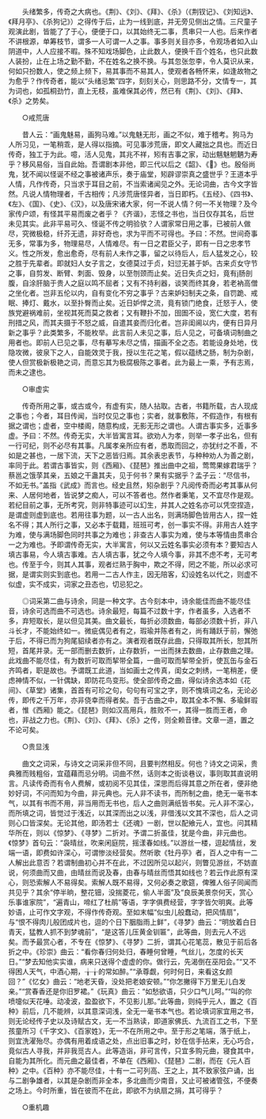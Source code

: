 <!-- { "loadSidebar": true } -->
　　头绪繁多，传奇之大病也。《荆》、《刘》、《拜》、《杀》（《荆钗记》、《刘知远》、《拜月亭》、《杀狗记》）之得传于后，止为一线到底，并无旁见侧出之情。三尺童子观演此剧，皆能了了于心，便便于口，以其始终无二事，贯串只一人也。后来作者不讲根源，单筹枝节，谓多一人可谓一人之事。事多则关目亦多，令观场者如入山阴道中，人人应接不暇。殊不知戏场脚色，止此数人，便换千百个姓名，也只此数人装扮，止在上场之勤不勤，不在姓名之换不换。与其忽张忽李，令人莫识从来，何如只扮数人，使之频上频下，易其事而不易其人，使观者各畅怀来，如逢故物之为愈乎？作传奇者，能以“头绪忌繁”四字，刻刻关心，则思路不分，文情专一，其为词也，如孤桐劲竹，直上无枝，虽难保其必传，然已有《荆》、《刘》、《拜》、《杀》之势矣。

　　○戒荒唐

　　昔人云：“画鬼魅易，画狗马难。”以鬼魅无形，画之不似，难于稽考。狗马为人所习见，一笔稍乖，是人得以指摘。可见事涉荒唐，即文人藏拙之具也。而近日传奇，独工于为此。噫，活人见鬼，其兆不祥，矧有吉事之家，动出魑魅魍魉为寿乎？移风易俗，当自此始。吾谓剧本非他，即三代以后之《韶》、《》也。殷俗尚鬼，犹不闻以怪诞不经之事被诸声乐，奏于庙堂，矧辟谬崇真之盛世乎？王道本乎人情，凡作传奇，只当求于耳目之前，不当索诸闻见之外。无论词曲，古今文字皆然。凡说人情物理者，千古相传；凡涉荒唐怪异者，当日即朽。《五经》、《四书》、《左》、《国》、《史》、《汉》，以及唐宋诸大家，何一不说人情？何一不关物理？及今家传户颂，有怪其平易而废之者乎？《齐谐》，志怪之书也，当日仅存其名，后世未见其实。此非平易可久、怪诞不传之明验欤？人谓家常日用之事，已被前人做尽，究微极稳，纤芥无遗，非好奇也，求为平而不可得也。予曰：不然。世间奇事无多，常事为多，物理易尽，人情难尽。有一日之君臣父子，即有一日之忠孝节义。性之所发，愈出愈奇，尽有前人未作之事，留之以待后人，后人猛发之心，较之胜于先辈者。即就妇人女子言之，女德莫过于贞，妇愆无甚于妒。古来贞女守节之事，自剪发、断臂、刺面、毁身，以至刎颈而止矣。近日失贞之妇，竟有肠剖腹，自涂肝脑于贵人之庭以鸣不屈者；又有不持利器，谈笑而终其身，若老衲高僧之坐化者。岂非五伦以内，自有变化不穷之事乎？古来妒妇制夫之条，自罚跪、戒眠、捧灯、戴水，以至扑臀而止矣。近日妒悍之流，竟有锁门绝食，迁怒于人，使族党避祸难前，坐视其死而莫之救者；又有鞭扑不加，囹圄不设，宽仁大度，若有刑措之风，而其夫摄于不怒之威，自遣其妾而归化者。岂非闺阃以内，便有日异月新之事乎？此类繁多，不能枚举。此言前人未见之事，后人见之，可备填词制曲之用者也。即前人已见之事，尽有摹写未尽之情，描画不全之态。若能设身处地，伐隐攻微，彼泉下之人，自能效灵于我，授以生花之笔，假以蕴绣之肠，制为杂剧，使人但赏极新极艳之词，而意忘其为极腐极陈之事者。此为最上一乘，予有志焉，而未之逮也。

　　○审虚实

　　传奇所用之事，或古或今，有虚有实，随人拈取。古者，书籍所载，古人现成之事也；今者，耳目传闻，当时仅见之事也；实者，就事敷陈，不假造作，有根有据之谓也；虚者，空中楼阁，随意构成，无影无形之谓也。人谓古事实多，近事多虚。予曰：不然。传奇无实，大半皆寓言耳。欲劝人为孝，则举一孝子出名，但有一行可纪，则不必尽有其事。凡属孝亲所应有者，悉取而回之，亦犹纣之不善，不如是之甚也，一居下流，天下之恶皆归焉。其余表忠表节，与种种劝人为善之剧，率同于此。若谓古事皆实，则《西厢》、《琵琶》推出曲中之祖，莺莺果嫁君瑞乎？蔡邕之饿莩其亲，五娘之干蛊其夫，见于何书？果有实据乎？孟子云：“尽信书，不如无书。”盖指《武成》而言也。经史且然，矧杂剧乎？凡阅传奇而必考其事从何来、人居何地者，皆说梦之痴人，可以不答者也。然作者秉笔，又不宜尽作是观。若纪目前之事，无所考究，则非特事迹可以幻生，并其人之姓名亦可以凭空捏造，是谓虚则虚到底也。若用往事为题，以一古人出名，则满场脚色皆用古人，捏一姓名不得；其人所行之事，又必本于载籍，班班可考，创一事实不得。非用古人姓字为难，使与满场脚色同时共事之为难也；非查古人事实为难，使与本等情由贯串合一之为难也。予即谓传奇无实，大半寓言，何以又云姓名事实必须有本？要知古人填古事易，今人填古事难。古人填古事，犹之今人填今事，非其不虑不考，无可考也。传至于今，则其人其事，观者烂熟于胸中，欺之不得，罔之不能，所以必求可据，是谓实则实到底也。若用一二古人作主，因无陪客，幻设姓名以代之，则虚不似虚，实不成实，词家之丑态也，切忌犯之。

　　◎词采第二曲与诗余，同是一种文字。古今刻本中，诗余能佳而曲不能尽佳音，诗余可选而曲不可选也。诗余最短，每篇不过数十字，作者虽多，入选者不多，弃短取长，是以但见其美。曲文最长，每折必须数曲，每部必须数十折，非八斗长才，不能始终如一。微疵偶见者有之，瑕瑜并陈者有之，尚有踊跃于前，懈弛于后，不得已而为狗尾貂续者亦有之。演者观者既存此曲，只得取其所长，恕其所短，首尾并录。无一部而删去数折，止存数折，一出而抹去数曲，止存数曲之理。此戏曲不能尽佳，有为数折可取而挈带全篇，一曲可取而挈带全折，使瓦缶与金石齐鸣者，职是故也。予谓既工此道，当如画士之传真，闺女之刺绣，一笔稍差，便虑神情不似，一针偶缺，即防花鸟变形。使全部传奇之曲，得似诗余选本如《花间》、《草堂》诸集，首首有可珍之句，句句有可宝之字，则不愧填词之名，无论必传，即传之千万年，亦非侥幸而得者矣。吾于古曲之中，取其全本不懈、多瑜鲜瑕者，惟《西厢》能之。《琵琶》则如汉高用兵，胜败不一，其得一胜而王者，命也，非战之力也。《荆》、《刘》、《拜》、《杀》之传，则全赖音律。文章一道，置之不论可矣。

　　○贵显浅

　　曲文之词采，与诗文之词采非但不同，且要判然相反。何也？诗文之词采，贵典雅而贱粗俗，宜蕴藉而忌分明。词曲不然，话则本之街谈巷议，事则取其直说明言。凡读传奇而有令人费解，或初阅不见其佳，深思而后得其意之所在者，便非绝妙好词，不问而知为今曲，非元典也。元人非不读书，而所制之曲，绝无一毫书本气，以其有书而不用，非当用而无书也，后人之曲则满纸皆书矣。元人非不深心，而所填之词，皆觉过于浅近，以其深而出之以浅，非借浅以文其不深也，后人之词则心口皆深矣。无论其他，即汤若士《还魂》一剧，世以配飨元人，宜也。问其精华所在，则以《惊梦》、《寻梦》二折对。予谓二折虽佳，犹是今曲，非元曲也。《惊梦》首句云：“袅晴丝，吹来闲庭院，摇漾春如线。”以游丝一楼，逗起情丝，发端一语，即费如许深心，可谓惨淡经营矣。然听歌《牡丹亭》者，百人之中有一二人解出此意否？若谓制曲初心并不在此，不过因所见以起兴，则瞥见游丝，不妨直说，何须曲而又曲，由晴丝而说及春，由春与晴丝而悟其如线也？若云作此原有深心，则恐索解人不易得矣。索解人既不易得，又何必奏之歌筵，俾雅人俗子同闻而共见乎？其余“停半晌，整花钿，没揣菱花，偷人半面”及“良辰美景奈何天，赏心乐事谁家院”，“遍青山，啼红了杜鹃”等语，字字俱费经营，字字皆欠明爽。此等妙语，止可作文字观，不得作传奇观。至如末幅“似虫儿般蠢动，把风情扇”，与“恨不得肉儿般团成片也，逗的个日下胭脂雨上鲜”，《寻梦》曲云：“明放着白日青天，猛教人抓不到梦魂前”，“是这答儿压黄金钏匾”，此等曲，则去元人不远矣。而予最赏心者，不专在《惊梦》、《寻梦》二折，谓其心花笔蕊，散见于前后各折之中。《珍崇》曲云：“看你春归何处归，春睡何曾睡，气丝儿，怎度的长天日。”“梦去知他实实谁，病来只送得个虚虚的你。做行云，先渴倒在巫阳会。”“又不得困人天气，中酒心期，╁╁的常如醉。”“承尊觑，何时何日，来看这女颜回？”《忆女》曲云：“地老天昏，没处把老娘安顿。”“你怎撇得下万里无儿白发亲。”“赏春香还是你旧罗裙。”《玩真》曲云：“如愁欲语，只少口气儿呵。”“叫的你喷嚏似天花唾。动凌波，盈盈欲下，不见影儿那。”此等曲，则纯乎元人，置之《百种》前后，几不能辨，以其意深词浅，全无一毫书本气也。若论填词家宜用之书，则无论经传子史以及诗赋古文，无一不当熟读，即道家佛氏、九流百工之书，下至孩童所习《千字文》、《百家姓》，无一不在所用之中。至于形之笔端，落于纸上，则宜洗濯殆尽。亦偶有用着成语之处，点出旧事之时，妙在信手拈来，无心巧合，竟似古人寻我，并非我觅古人。此等造诣，非可言传，只宜多购元曲，寝食其中，自能为其所化。而元曲之最佳者，不单在《西厢》、《琵琶》二剧，而在《元人百种》之中。《百种》亦不能尽佳，十有一二可列高、王之上，其不致家弦户诵，出与二剧争雄者，以其是杂剧而非全本，多北曲而少南音，又止可被诸管弦，不便奏之场上。今时所重，皆在彼而不在此，即欲不为纨扇之捐，其可得乎？

　　○重机趣

